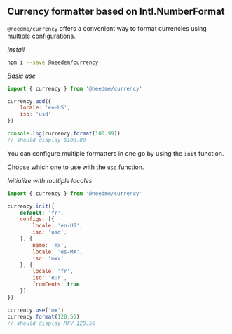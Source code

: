 ## Currency formatter based on Intl.NumberFormat

```@needme/currency``` offers a convenient way to format currencies using multiple configurations.

*Install*
```bash
npm i --save @needem/currency
```

*Basic use*
```js
import { currency } from '@needme/currency'

currency.add({ 
	locale: 'en-US',
	iso: 'usd' 
})

console.log(currency.format(100.99))
// should display $100.00
```

You can configure multiple formatters in one go by using the ```init``` function.

Choose which one to use with the ```use``` function.


*Initialize with multiple locales*
```js
import { currency } from '@needme/currency'

currency.init({
	default: 'fr',
	configs: [{
		locale: 'en-US',
		iso: 'usd', 
	}, {
        name: 'mx',
        locale: 'es-MX',
        iso: 'mxv'
    }, {
        locale: 'fr',
        iso: 'eur',
        fromCents: true
    }]	
})

currency.use('mx')
currency.format(120.56)
// should display MXV 120.56
```
